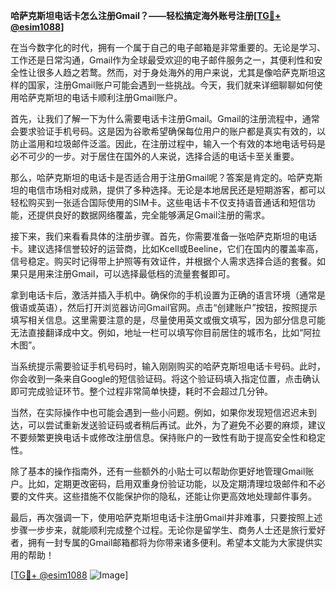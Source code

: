 **哈萨克斯坦电话卡怎么注册Gmail？——轻松搞定海外账号注册[[TG💪+ @esim1088](https://t.me/s/esim1088)]**

在当今数字化的时代，拥有一个属于自己的电子邮箱是非常重要的。无论是学习、工作还是日常沟通，Gmail作为全球最受欢迎的电子邮件服务之一，其便利性和安全性让很多人趋之若鹜。然而，对于身处海外的用户来说，尤其是像哈萨克斯坦这样的国家，注册Gmail账户可能会遇到一些挑战。今天，我们就来详细聊聊如何使用哈萨克斯坦的电话卡顺利注册Gmail账户。

首先，让我们了解一下为什么需要电话卡注册Gmail。Gmail的注册流程中，通常会要求验证手机号码。这是因为谷歌希望确保每位用户的账户都是真实有效的，以防止滥用和垃圾邮件泛滥。因此，在注册过程中，输入一个有效的本地电话号码是必不可少的一步。对于居住在国外的人来说，选择合适的电话卡至关重要。

那么，哈萨克斯坦的电话卡是否适合用于注册Gmail呢？答案是肯定的。哈萨克斯坦的电信市场相对成熟，提供了多种选择。无论是本地居民还是短期游客，都可以轻松购买到一张适合国际使用的SIM卡。这些电话卡不仅支持语音通话和短信功能，还提供良好的数据网络覆盖，完全能够满足Gmail注册的需求。

接下来，我们来看看具体的注册步骤。首先，你需要准备一张哈萨克斯坦的电话卡。建议选择信誉较好的运营商，比如Kcell或Beeline，它们在国内的覆盖率高，信号稳定。购买时记得带上护照等有效证件，并根据个人需求选择合适的套餐。如果只是用来注册Gmail，可以选择最低档的流量套餐即可。

拿到电话卡后，激活并插入手机中。确保你的手机设置为正确的语言环境（通常是俄语或英语），然后打开浏览器访问Gmail官网。点击“创建账户”按钮，按照提示填写相关信息。这里需要注意的是，尽量使用英文或俄文填写，因为部分信息可能无法直接翻译成中文。例如，地址一栏可以填写你目前居住的城市名，比如“阿拉木图”。

当系统提示需要验证手机号码时，输入刚刚购买的哈萨克斯坦电话卡号码。此时，你会收到一条来自Google的短信验证码。将这个验证码填入指定位置，点击确认即可完成验证环节。整个过程非常简单快捷，耗时不会超过几分钟。

当然，在实际操作中也可能会遇到一些小问题。例如，如果你发现短信迟迟未到达，可以尝试重新发送验证码或者稍后再试。此外，为了避免不必要的麻烦，建议不要频繁更换电话卡或修改注册信息。保持账户的一致性有助于提高安全性和稳定性。

除了基本的操作指南外，还有一些额外的小贴士可以帮助你更好地管理Gmail账户。比如，定期更改密码，启用双重身份验证功能，以及定期清理垃圾邮件和不必要的文件夹。这些措施不仅能保护你的隐私，还能让你更高效地处理邮件事务。

最后，再次强调一下，使用哈萨克斯坦电话卡注册Gmail并非难事，只要按照上述步骤一步步来，就能顺利完成整个过程。无论你是留学生、商务人士还是旅行爱好者，拥有一封专属的Gmail邮箱都将为你带来诸多便利。希望本文能为大家提供实用的帮助！

[[TG💪+ @esim1088](https://t.me/s/esim1088) ![Image](https://i.postimg.cc/4NQfJmqS/Snipaste-2025-05-13-00-14-12.png)]